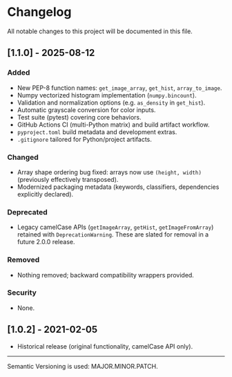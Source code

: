 # Changelog

All notable changes to this project will be documented in this file.

## [1.1.0] - 2025-08-12

### Added

- New PEP-8 function names: `get_image_array`, `get_hist`, `array_to_image`.
- Numpy vectorized histogram implementation (`numpy.bincount`).
- Validation and normalization options (e.g. `as_density` in `get_hist`).
- Automatic grayscale conversion for color inputs.
- Test suite (pytest) covering core behaviors.
- GitHub Actions CI (multi-Python matrix) and build artifact workflow.
- `pyproject.toml` build metadata and development extras.
- `.gitignore` tailored for Python/project artifacts.

### Changed

- Array shape ordering bug fixed: arrays now use `(height, width)` (previously effectively transposed).
- Modernized packaging metadata (keywords, classifiers, dependencies explicitly declared).

### Deprecated

- Legacy camelCase APIs (`getImageArray`, `getHist`, `getImageFromArray`) retained with `DeprecationWarning`. These are slated for removal in a future 2.0.0 release.

### Removed

- Nothing removed; backward compatibility wrappers provided.

### Security

- None.

## [1.0.2] - 2021-02-05

- Historical release (original functionality, camelCase API only).

---

Semantic Versioning is used: MAJOR.MINOR.PATCH.
